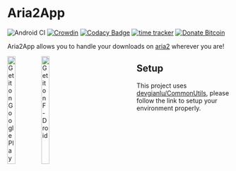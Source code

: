 # Aria2App
![Android CI](https://github.com/devgianlu/Aria2App/workflows/Android%20CI/badge.svg?branch=master)
[![Crowdin](https://badges.crowdin.net/aria2app/localized.svg)](https://crowdin.com/project/aria2app)
[![Codacy Badge](https://api.codacy.com/project/badge/Grade/114416a87cef4df8b99565f029711869)](https://www.codacy.com/manual/devgianlu/Aria2App?utm_source=github.com&amp;utm_medium=referral&amp;utm_content=devgianlu/Aria2App&amp;utm_campaign=Badge_Grade)
[![time tracker](https://wakatime.com/badge/github/devgianlu/Aria2App.svg)](https://wakatime.com/badge/github/devgianlu/Aria2App)
[![Donate Bitcoin](https://img.shields.io/badge/donate-bitcoin-orange.svg)](https://gianlu.xyz/donate/)

Aria2App allows you to handle your downloads on [aria2](https://github.com/aria2/aria2) wherever you are!

<div style='float:left'>
<a href='https://play.google.com/store/apps/details?id=com.gianlu.aria2app&pcampaignid=MKT-Other-global-all-co-prtnr-py-PartBadge-Mar2515-1'><img alt='Get it on Google Play' src='https://play.google.com/intl/en_us/badges/images/generic/en_badge_web_generic.png' width='25%' /></a>
<a href='https://f-droid.org/app/com.gianlu.aria2app'><img src='https://f-droid.org/badge/get-it-on.png' alt='Get it on F-Droid' width='25%' /></a>
</div>

## Setup
This project uses [devgianlu/CommonUtils](https://github.com/devgianlu/CommonUtils), please follow the link to setup your environment properly.
